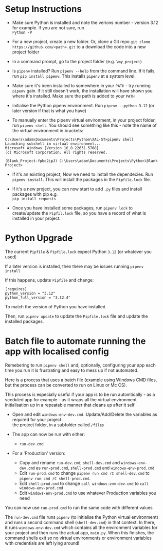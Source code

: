 # Setup Instructions

- Make sure Python is installed and note the verions number - version 3.12 for example. If you are not sure, run \
`Python -V`

- For a new project, create a new folder. Or, clone a Git repo `git clone https://github.com/<path>.git` to a download the code into a new project folder

- In a command prompt, go to the project folder  (e.g. `\my_project`)

- Is `pipenv` installed? Run `pipenv --help` from the command line. If it fails, run `pip install pipenv`. This installs `pipenv` at a system level.

- Make sure it's been installed to somewhere in your `PATH` - try running `pipenv` gain. If it still doesn't work, the installation will have shown you where it's installed. Make sure the path is added to your `PATH`

- Initialise the Python pipenv environment. Run `pipenv --python 3.12` (or later version if that is what you have)

- To manually enter the pipenv virtual environment, in your project folder, run `pipenv shell`. You should see something like this - note the name of the virtual environment in brackets:
```
C:\Users\adam\Documents\Projects\Python\XAL-ST>pipenv shell
Launching subshell in virtual environment...
Microsoft Windows [Version 10.0.22631.5768]
(c) Microsoft Corporation. All rights reserved.

(Blank_Project-Ypbq2ipJ) C:\Users\adam\Documents\Projects\Python\Blank Project>
```

- If it's an existing project, Now we need to install the dependecies. Run `pipenv install`. This will install the packages in the `Pipfile.lock` file.

- If it's a new project, you can now start to add `.py` files and install packages with pip e.g. \
`pip install requests`

- Once you have installed some packages, run `pipenv lock` to create/update the `Pipfil.lock` file, so you have a record of what is installed in your project.

# Python Upgrade
The current `Pipfile` & `Pipfile.lock` expect Python `3.12` (or whatever you used)

If a later version is installed, then there may be issues running `pipenv install`

If this happens, update `Pipfile` and change:
```
[requires]
python_version = "3.12"
python_full_version = "3.12.4"
```
To match the version of Python you have installed.

Then, run `pipenv update` to update the `Pipfile.lock` file and update the installed packages.

# Batch file to automate running the app with localised config

Remebering to run `pipenv shell` and, optionally, configuring your app each time you run it is frustrating and easy to mess up if not automated.

Here is a process that uses a batch file (example using WIndows CMD files, but the process can be converted to run on Linux or Mc OS).

This process is especially useful if your app is to be run automtically - as a sceduled app for example - as it wraps all the virtual environment initialisation up in a repeatable manner that cleans up after it self

- Open and edit `windows-env-dev.cmd`. Update/Add/Delete the variables as required for your project. \
the project folder, in a subfolder called `/files`

- The app can now be run with either:
    - `run-dev.cmd`

- For a 'Production' version:
    - Copy and rename `run-dev.cmd`, `shell-dev.cmd` and `windows-env-dev.cmd` as `run-prod.cmd`, `shell-prod.cmd` and `windows-env-prod.cmd`
    - Edit `run-prod.cmd` to change `pipenv run cmd /C shell-dev.cmd` to `pipenv run cmd /C shell-prod.cmd`.
    - Edit `shell-prod.cmd` to change `call windows-env-dev.cmd` to `call windows-env-prod.cmd`
    - Edit `windows-env-prod.cmd` to use whatever Production variables you need

You can now use `run-prod.cmd` to run the same code with different values


The `run-dev.cmd` file runs `pipenv` (to initialise the Python virtual environment) and runs a second command shell (`shell-dev.cmd`) in that context. In there, it runs `windows-env-dev.cmd` which contains all the environment variables for your project and then runs the actual app, `main.py`. When this finishes, the command shells exit so no virtual environments or environment variables with credentials are left lying around!



